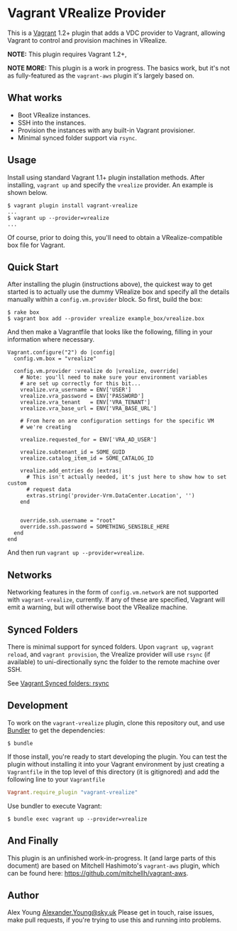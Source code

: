 # Vagrant VRealize Provider

This is a [Vagrant](http://www.vagrantup.com) 1.2+ plugin that adds a VDC
provider to Vagrant, allowing Vagrant to control and provision machines in
VRealize.

**NOTE:** This plugin requires Vagrant 1.2+,

**NOTE MORE:** This plugin is a work in progress.  The basics work, but it's
not as fully-featured as the `vagrant-aws` plugin it's largely based on.

## What works

* Boot VRealize instances.
* SSH into the instances.
* Provision the instances with any built-in Vagrant provisioner.
* Minimal synced folder support via `rsync`.

## Usage

Install using standard Vagrant 1.1+ plugin installation methods. After
installing, `vagrant up` and specify the `vrealize` provider. An
example is shown below.

```
$ vagrant plugin install vagrant-vrealize
...
$ vagrant up --provider=vrealize
...
```

Of course, prior to doing this, you'll need to obtain a
VRealize-compatible box file for Vagrant.

## Quick Start

After installing the plugin (instructions above), the quickest way to get
started is to actually use the dummy VRealize box and specify all the details
manually within a `config.vm.provider` block. So first, build the box:

```
$ rake box
$ vagrant box add --provider vrealize example_box/vrealize.box
```

And then make a Vagrantfile that looks like the following, filling in
your information where necessary.

```
Vagrant.configure("2") do |config|
  config.vm.box = "vrealize"

  config.vm.provider :vrealize do |vrealize, override|
    # Note: you'll need to make sure your environment variables
    # are set up correctly for this bit...
    vrealize.vra_username = ENV['USER']
    vrealize.vra_password = ENV['PASSWORD']
    vrealize.vra_tenant   = ENV['VRA_TENANT']
    vrealize.vra_base_url = ENV['VRA_BASE_URL']

    # From here on are configuration settings for the specific VM
    # we're creating

    vrealize.requested_for = ENV['VRA_AD_USER']

    vrealize.subtenant_id = SOME_GUID
    vrealize.catalog_item_id = SOME_CATALOG_ID

    vrealize.add_entries do |extras|
      # This isn't actually needed, it's just here to show how to set custom
      # request data
      extras.string('provider-Vrm.DataCenter.Location', '')
    end


    override.ssh.username = "root"
    override.ssh.password = SOMETHING_SENSIBLE_HERE
  end
end
```

And then run `vagrant up --provider=vrealize`.

## Networks

Networking features in the form of `config.vm.network` are not
supported with `vagrant-vrealize`, currently. If any of these are
specified, Vagrant will emit a warning, but will otherwise boot
the VRealize machine.

## Synced Folders

There is minimal support for synced folders. Upon `vagrant up`,
`vagrant reload`, and `vagrant provision`, the Vrealize provider will
use `rsync` (if available) to uni-directionally sync the folder to the
remote machine over SSH.

See [Vagrant Synced folders: rsync](https://docs.vagrantup.com/v2/synced-folders/rsync.html)


## Development

To work on the `vagrant-vrealize` plugin, clone this repository out, and use
[Bundler](http://gembundler.com) to get the dependencies:

```
$ bundle
```

If those install, you're ready to start developing the plugin. You can test
the plugin without installing it into your Vagrant environment by just
creating a `Vagrantfile` in the top level of this directory (it is gitignored)
and add the following line to your `Vagrantfile`

```ruby
Vagrant.require_plugin "vagrant-vrealize"
```
Use bundler to execute Vagrant:
```
$ bundle exec vagrant up --provider=vrealize
```

## And Finally

This plugin is an unfinished work-in-progress. It (and large parts of
this document) are based on Mitchell Hashimoto's `vagrant-aws` plugin,
which can be found here: https://github.com/mitchellh/vagrant-aws.

## Author

Alex Young <Alexander.Young@sky.uk>
Please get in touch, raise issues, make pull requests, if you're trying to use this and running into problems.
